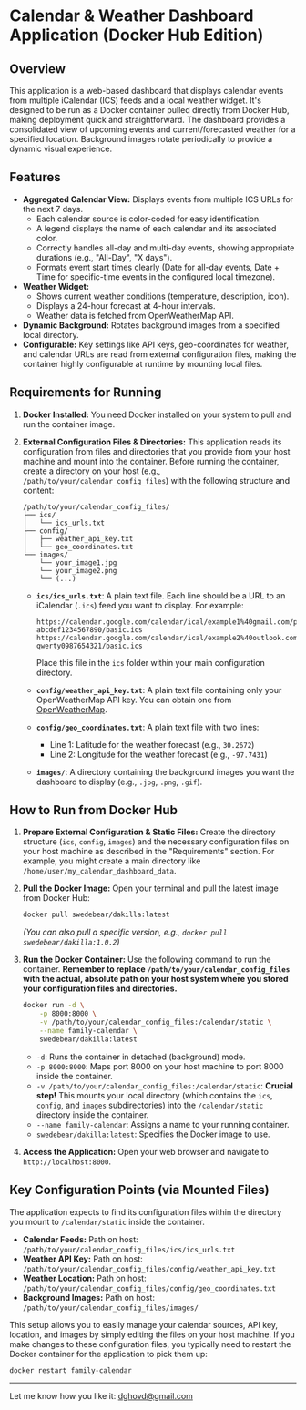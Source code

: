 # Calendar & Weather Dashboard Application (Docker Hub Edition)

## Overview

This application is a web-based dashboard that displays calendar events from multiple iCalendar (ICS) feeds and a local weather widget. It's designed to be run as a Docker container pulled directly from Docker Hub, making deployment quick and straightforward. The dashboard provides a consolidated view of upcoming events and current/forecasted weather for a specified location. Background images rotate periodically to provide a dynamic visual experience.

## Features

*   **Aggregated Calendar View:** Displays events from multiple ICS URLs for the next 7 days.
    *   Each calendar source is color-coded for easy identification.
    *   A legend displays the name of each calendar and its associated color.
    *   Correctly handles all-day and multi-day events, showing appropriate durations (e.g., "All-Day", "X days").
    *   Formats event start times clearly (Date for all-day events, Date + Time for specific-time events in the configured local timezone).
*   **Weather Widget:**
    *   Shows current weather conditions (temperature, description, icon).
    *   Displays a 24-hour forecast at 4-hour intervals.
    *   Weather data is fetched from OpenWeatherMap API.
*   **Dynamic Background:** Rotates background images from a specified local directory.
*   **Configurable:** Key settings like API keys, geo-coordinates for weather, and calendar URLs are read from external configuration files, making the container highly configurable at runtime by mounting local files.

## Requirements for Running

1.  **Docker Installed:** You need Docker installed on your system to pull and run the container image.
2.  **External Configuration Files & Directories:**
    This application reads its configuration from files and directories that you provide from your host machine and mount into the container. Before running the container, create a directory on your host (e.g., `/path/to/your/calendar_config_files`) with the following structure and content:

    ```
    /path/to/your/calendar_config_files/
    ├── ics/
    │   └── ics_urls.txt
    ├── config/
    │   ├── weather_api_key.txt
    │   └── geo_coordinates.txt
    └── images/
        └── your_image1.jpg
        └── your_image2.png
        └── (...)
    ```

    *   **`ics/ics_urls.txt`**: A plain text file. Each line should be a URL to an iCalendar (`.ics`) feed you want to display. For example:
        ```text
        https://calendar.google.com/calendar/ical/example1%40gmail.com/private-abcdef1234567890/basic.ics
        https://calendar.google.com/calendar/ical/example2%40outlook.com/private-qwerty0987654321/basic.ics
        ```
        Place this file in the `ics` folder within your main configuration directory.

    *   **`config/weather_api_key.txt`**: A plain text file containing only your OpenWeatherMap API key. You can obtain one from [OpenWeatherMap](https://openweathermap.org/appid).

    *   **`config/geo_coordinates.txt`**: A plain text file with two lines:
        *   Line 1: Latitude for the weather forecast (e.g., `30.2672`)
        *   Line 2: Longitude for the weather forecast (e.g., `-97.7431`)

    *   **`images/`**: A directory containing the background images you want the dashboard to display (e.g., `.jpg`, `.png`, `.gif`).

## How to Run from Docker Hub

1.  **Prepare External Configuration & Static Files:**
    Create the directory structure (`ics`, `config`, `images`) and the necessary configuration files on your host machine as described in the "Requirements" section. For example, you might create a main directory like `/home/user/my_calendar_dashboard_data`.

2.  **Pull the Docker Image:**
    Open your terminal and pull the latest image from Docker Hub:
    ```bash
    docker pull swedebear/dakilla:latest
    ```
    *(You can also pull a specific version, e.g., `docker pull swedebear/dakilla:1.0.2`)*

3.  **Run the Docker Container:**
    Use the following command to run the container. **Remember to replace `/path/to/your/calendar_config_files` with the actual, absolute path on your host system where you stored your configuration files and directories.**
    ```bash
    docker run -d \
        -p 8000:8000 \
        -v /path/to/your/calendar_config_files:/calendar/static \
        --name family-calendar \
        swedebear/dakilla:latest
    ```
    *   `-d`: Runs the container in detached (background) mode.
    *   `-p 8000:8000`: Maps port 8000 on your host machine to port 8000 inside the container.
    *   `-v /path/to/your/calendar_config_files:/calendar/static`: **Crucial step!** This mounts your local directory (which contains the `ics`, `config`, and `images` subdirectories) into the `/calendar/static` directory inside the container.
    *   `--name family-calendar`: Assigns a name to your running container.
    *   `swedebear/dakilla:latest`: Specifies the Docker image to use.

4.  **Access the Application:**
    Open your web browser and navigate to `http://localhost:8000`.

## Key Configuration Points (via Mounted Files)

The application expects to find its configuration files within the directory you mount to `/calendar/static` inside the container.

*   **Calendar Feeds:** Path on host: `/path/to/your/calendar_config_files/ics/ics_urls.txt`
*   **Weather API Key:** Path on host: `/path/to/your/calendar_config_files/config/weather_api_key.txt`
*   **Weather Location:** Path on host: `/path/to/your/calendar_config_files/config/geo_coordinates.txt`
*   **Background Images:** Path on host: `/path/to/your/calendar_config_files/images/`

This setup allows you to easily manage your calendar sources, API key, location, and images by simply editing the files on your host machine. If you make changes to these configuration files, you typically need to restart the Docker container for the application to pick them up:
```bash
docker restart family-calendar
```

---
Let me know how you like it: dghovd@gmail.com
